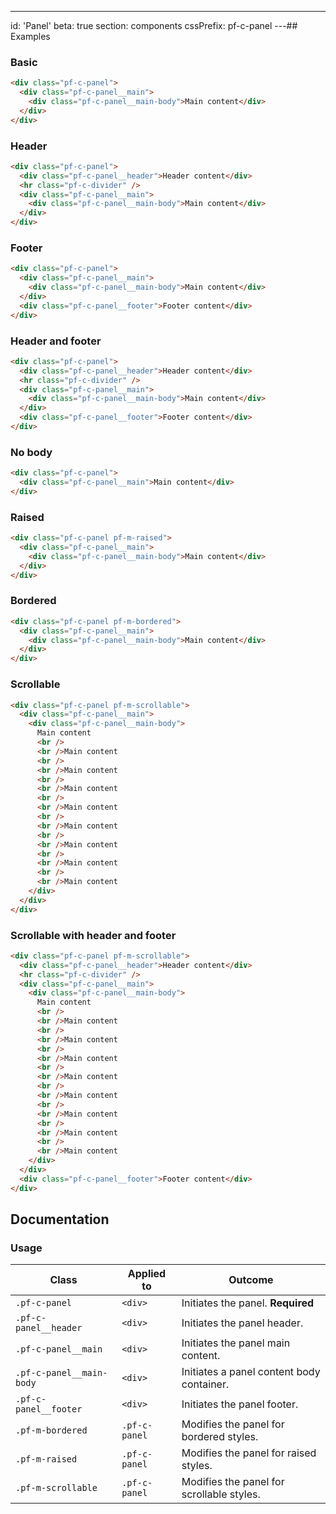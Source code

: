 ---
id: 'Panel'
beta: true
section: components
cssPrefix: pf-c-panel
---## Examples

### Basic

```html
<div class="pf-c-panel">
  <div class="pf-c-panel__main">
    <div class="pf-c-panel__main-body">Main content</div>
  </div>
</div>

```

### Header

```html
<div class="pf-c-panel">
  <div class="pf-c-panel__header">Header content</div>
  <hr class="pf-c-divider" />
  <div class="pf-c-panel__main">
    <div class="pf-c-panel__main-body">Main content</div>
  </div>
</div>

```

### Footer

```html
<div class="pf-c-panel">
  <div class="pf-c-panel__main">
    <div class="pf-c-panel__main-body">Main content</div>
  </div>
  <div class="pf-c-panel__footer">Footer content</div>
</div>

```

### Header and footer

```html
<div class="pf-c-panel">
  <div class="pf-c-panel__header">Header content</div>
  <hr class="pf-c-divider" />
  <div class="pf-c-panel__main">
    <div class="pf-c-panel__main-body">Main content</div>
  </div>
  <div class="pf-c-panel__footer">Footer content</div>
</div>

```

### No body

```html
<div class="pf-c-panel">
  <div class="pf-c-panel__main">Main content</div>
</div>

```

### Raised

```html
<div class="pf-c-panel pf-m-raised">
  <div class="pf-c-panel__main">
    <div class="pf-c-panel__main-body">Main content</div>
  </div>
</div>

```

### Bordered

```html
<div class="pf-c-panel pf-m-bordered">
  <div class="pf-c-panel__main">
    <div class="pf-c-panel__main-body">Main content</div>
  </div>
</div>

```

### Scrollable

```html
<div class="pf-c-panel pf-m-scrollable">
  <div class="pf-c-panel__main">
    <div class="pf-c-panel__main-body">
      Main content
      <br />
      <br />Main content
      <br />
      <br />Main content
      <br />
      <br />Main content
      <br />
      <br />Main content
      <br />
      <br />Main content
      <br />
      <br />Main content
      <br />
      <br />Main content
      <br />
      <br />Main content
    </div>
  </div>
</div>

```

### Scrollable with header and footer

```html
<div class="pf-c-panel pf-m-scrollable">
  <div class="pf-c-panel__header">Header content</div>
  <hr class="pf-c-divider" />
  <div class="pf-c-panel__main">
    <div class="pf-c-panel__main-body">
      Main content
      <br />
      <br />Main content
      <br />
      <br />Main content
      <br />
      <br />Main content
      <br />
      <br />Main content
      <br />
      <br />Main content
      <br />
      <br />Main content
      <br />
      <br />Main content
      <br />
      <br />Main content
    </div>
  </div>
  <div class="pf-c-panel__footer">Footer content</div>
</div>

```

## Documentation

### Usage

| Class                    | Applied to    | Outcome                                   |
| ------------------------ | ------------- | ----------------------------------------- |
| `.pf-c-panel`            | `<div>`       | Initiates the panel. **Required**         |
| `.pf-c-panel__header`    | `<div>`       | Initiates the panel header.               |
| `.pf-c-panel__main`      | `<div>`       | Initiates the panel main content.         |
| `.pf-c-panel__main-body` | `<div>`       | Initiates a panel content body container. |
| `.pf-c-panel__footer`    | `<div>`       | Initiates the panel footer.               |
| `.pf-m-bordered`         | `.pf-c-panel` | Modifies the panel for bordered styles.   |
| `.pf-m-raised`           | `.pf-c-panel` | Modifies the panel for raised styles.     |
| `.pf-m-scrollable`       | `.pf-c-panel` | Modifies the panel for scrollable styles. |
